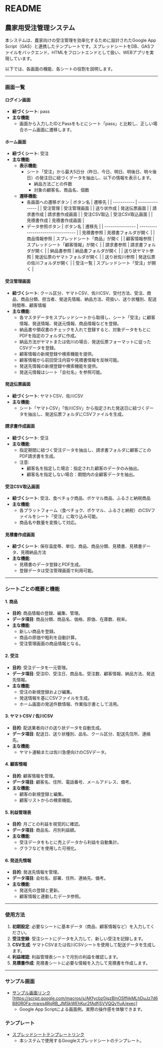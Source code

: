 # README

## 農家用受注管理システム

本システムは、農家向けの受注管理を効率化するために設計されたGoogle App Script（GAS）と連携したテンプレートです。スプレッドシートをDB、GASファイルをバックエンド、HTMLをフロントエンドとして扱い、WEBアプリを実現しています。

以下では、各画面の機能、各シートの役割を説明します。

---

### 画面一覧

#### ログイン画面
- **紐づくシート**: pass
- **主な機能**
  - 画面から入力したIDとPassをもとにシート「pass」と比較し、正しい場合ホーム画面に遷移します。

#### ホーム画面
- **紐づくシート**: 受注
- **主な機能**:
  - **表示機能**: 
    - シート「受注」から最大5日分（昨日、今日、明日、明後日、明々後日）の発注日に紐づくデータを抽出し、以下の情報を表示します。
      - 納品方法ごとの件数
      - 対象の顧客名、商品名、個数
  - **遷移機能**:
    - 各画面への遷移ボタン
      | ボタン名    | 遷移先          |
      | ----------- | --------------- |
      | 受注管理    | 受注管理画面    |
      | 送り状作成  | 発送伝票画面    |
      | 請求書作成  | 請求書作成画面  |
      | 受注CSV取込 | 受注CSV取込画面 |
      | 見積書作成  | 見積書作成画面  |
    - データ参照ボタン
      | ボタン名         | 遷移先                             |
      | ---------------- | ---------------------------------- |
      | 見積書参照       | 見積書フォルダが開く               |
      | 商品情報参照     | スプレッドシート「商品」が開く     |
      | 顧客情報参照     | スプレッドシート「顧客情報」が開く |
      | 請求書参照       | 請求書フォルダが開く               |
      | 納品書参照       | 納品書フォルダが開く               |
      | 送り状ヤマト参照 | 発送伝票のヤマトフォルダが開く     |
      | 送り状佐川参照   | 発送伝票の佐川フォルダが開く       |
      | 受注一覧         | スプレッドシート「受注」が開く     |

#### 受注管理画面
- **紐づくシート**: クール区分、ヤマトCSV、佐川CSV、受付方法、受注、商品、商品分類、担当者、発送先情報、納品方法、荷扱い、送り状種別、配送時間帯、顧客情報
- **主な機能**:
  - 各マスタデータをスプレッドシートから取得し、シート「受注」に顧客情報、発送情報、発送元情報、商品情報などを登録。
  - 納品書や領収書のチェックを入れて登録すると、対象データをもとにPDFを指定のフォルダに作成。
  - 納品方法がヤマトまたは佐川の場合、発送伝票フォーマットに従ったCSVデータを登録。
  - 顧客情報の新規登録や検索機能を提供。
  - 顧客情報から前回受注内容や見積書情報を反映可能。
  - 発送先情報の新規登録や検索機能を提供。
  - 発送元情報はシート「会社名」を参照可能。

#### 発送伝票画面
- **紐づくシート**: ヤマトCSV、佐川CSV
- **主な機能**:
  - シート「ヤマトCSV」「佐川CSV」から指定された発送日に紐づくデータを抽出し、発送伝票フォルダにCSVファイルを生成。

#### 請求書作成画面
- **紐づくシート**: 受注
- **主な機能**:
  - 指定期間に紐づく受注データを抽出し、請求書フォルダに顧客ごとのPDF請求書を生成。
  - 注意: 
    - 顧客名を指定した場合：指定された顧客のデータのみ抽出。
    - 顧客名を指定しない場合：期間内の全顧客データを抽出。

#### 受注CSV取込画面
- **紐づくシート**: 受注、食べチョク商品、ポケマル商品、ふるさと納税商品
- **主な機能**:
  - 各プラットフォーム（食べチョク、ポケマル、ふるさと納税）のCSVファイルをシート「受注」に取り込み可能。
  - 商品名や数量を変換して対応。

#### 見積書作成画面
- **紐づくシート**: 保存温度帯、単位、商品、商品分類、見積書、見積書データ、見積納品方法
- **主な機能**:
  - 見積書のデータ登録とPDF生成。
  - 登録データは受注管理画面で利用可能。

---

### シートごとの概要と機能

#### 1. 商品
- **目的**: 商品情報の登録、編集、管理。
- **データ項目**: 商品分類、商品名、価格、原価、在庫数、税率。
- **主な機能**:
  - 新しい商品を登録。
  - 商品の原価や粗利を自動計算。
  - 受注管理画面の商品情報となる。

#### 2. 受注
- **目的**: 受注データを一元管理。
- **データ項目**: 受注ID、受注日、商品名、受注数、顧客情報、納品方法、発送先情報。
- **主な機能**:
  - 受注の新規登録および編集。
  - 発送情報を基にCSVファイルを生成。
  - ホーム画面の発送件数情報、作業指示書として活用。

#### 3. ヤマトCSV / 佐川CSV
- **目的**: 配送業者向けの送り状データを自動生成。
- **データ項目**: 配送日、送り状種別、品名、クール区分、配送先住所、連絡先。
- **主な機能**:
  - ヤマト運輸または佐川急便向けのCSVデータ。

#### 4. 顧客情報
- **目的**: 顧客情報を管理。
- **データ項目**: 顧客名、住所、電話番号、メールアドレス、備考。
- **主な機能**:
  - 顧客の新規登録と編集。
  - 顧客リストからの検索機能。

#### 5. 利益管理表
- **目的**: 月ごとの利益を視覚的に確認。
- **データ項目**: 商品名、月別利益額。
- **主な機能**:
  - 受注データをもとに売上データから利益を自動集計。
  - グラフなどを使用した可視化。

#### 6. 発送先情報
- **目的**: 発送先情報を管理。
- **データ項目**: 会社名、部署、住所、連絡先、備考。
- **主な機能**:
  - 発送先の登録と更新。
  - 顧客情報と連動したデータ参照。

---

### 使用方法
1. **初期設定**: 必要なシートに基本データ（商品、顧客情報など）を入力してください。
2. **受注登録**: 受注シートにデータを入力して、新しい受注を記録します。
3. **CSV生成**: ヤマトCSVまたは佐川CSVシートを使用して配送データを生成します。
4. **利益確認**: 利益管理表シートで月別の利益を確認します。
5. **見積書作成**: 見積書シートに必要な情報を入力して見積書を作成します。

---

### サンプル画面
- [サンプル画面リンク](https://script.google.com/macros/s/AKfycbz0iqzBlnOSffijkMLhDuJz7d6B80R0Fa-mwxs4RqRB_JMSkWEhKur2fAdfjSVVQQvYuA/exec)[https://script.google.com/macros/s/AKfycbz0iqzBlnOSffijkMLhDuJz7d6B80R0Fa-mwxs4RqRB_JMSkWEhKur2fAdfjSVVQQvYuA/exec]
  - Google App Scriptによる画面例。実際の操作感を体験できます。

### テンプレート
- [スプレッドシートテンプレートリンク](https://docs.google.com/spreadsheets/d/1FpMhNnld3DgZ2IhpofV4YSqqT4Tk0oxUWuVQTcwIAbM/edit?usp=drive_link)
  - 本システムで使用するGoogleスプレッドシートのテンプレート。

